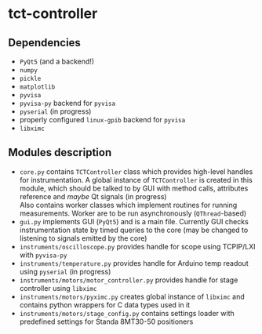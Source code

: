 # tct-controller

## Dependencies
- `PyQt5` (and a backend!)
- `numpy`
- `pickle`
- `matplotlib`
- `pyvisa`
- `pyvisa-py` backend for `pyvisa`
- `pyserial` (in progress)
- properly configured `linux-gpib` backend for `pyvisa`
- `libximc`

## Modules description

- `core.py` contains `TCTController` class which provides high-level handles for instrumentation. 
A global instance of `TCTController` is created in this module, which should be talked to by GUI with method calls, attributes reference and *maybe* Qt signals (in progress)  
Also contains worker classes which implement routines for running measurements. Worker are to be run asynchronously (`QThread`-based) 
- `gui.py` implements GUI (`PyQt5`) and is a main file. Currently GUI checks instrumentation state by timed queries to the core (may be changed to listening to signals emitted by the core)
- `instruments/oscilloscope.py` provides handle for scope using TCPIP/LXI with `pyvisa-py`
- `instruments/temperature.py` provides handle for Arduino temp readout using `pyserial` (in progress)
- `instruments/motors/motor_controller.py` provides handle for stage controller using `libximc`
- `instruments/motors/pyximc.py` creates global instance of `libximc` and contains python wrappers for C data types used in it
- `instruments/motors/stage_config.py` contains settings loader with predefined settings for Standa 8MT30-50 positioners